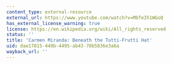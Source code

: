 ```yaml
---
content_type: external-resource
external_url: https://www.youtube.com/watch?v=MbTeIh1WGoQ
has_external_license_warning: true
license: https://en.wikipedia.org/wiki/All_rights_reserved
status: ''
title: 'Carmen Miranda: Beneath the Tutti-Frutti Hat'
uid: dae17815-449b-4495-ab43-70b5836e3a6a
wayback_url: ''
---
```


